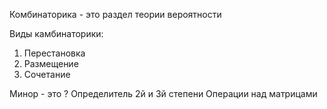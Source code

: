 
Комбинаторика - это раздел теории вероятности 

Виды камбинаторики:
1) Перестановка
2) Размещение 
3) Сочетание



Минор - это ?
Определитель 2й и 3й степени
Операции над матрицами
